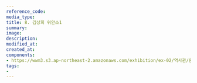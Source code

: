 ```yaml
---
reference_code:
media_type:
title: 8. 김상희 위안소1
summary:
image:
description:
modified_at:
created_at:
components:
- https://wwm3.s3.ap-northeast-2.amazonaws.com/exhibition/ex-02/역사관/완_김상희+위안소/8.+김상희+위안소1.jpg
tags:
-
---
```

